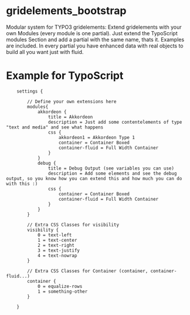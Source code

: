 # gridelements_bootstrap

Modular system for TYPO3 gridelements: Extend gridelements with your own Modules (every module is one partial). Just extend the TypoScript modules Section and add a partial with the same name, thats it. Examples are included. In every partial you have enhanced data with real objects to build all you want just with fluid.

# Example for TypoScript

```
    settings {

        // Define your own extensions here
        modules{
            akkordeon {
                title = Akkordeon
                description = Just add some contentelements of type "text and media" and see what happens
                css {
                    akkordeon1 = Akkordeon Type 1
                    container = Container Boxed
                    container-fluid = Full Width Container
                }
            }
            debug {
                title = Debug Output (see variables you can use)
                description = Add some elements and see the debug output, so you know how you can extend this and how much you can do with this :)
                css {
                    container = Container Boxed
                    container-fluid = Full Width Container
                }
            }
        }

        // Extra CSS Classes for visibility
        visibility {
            0 = text-left
            1 = text-center
            2 = text-right
            3 = text-justify
            4 = text-nowrap
        }

        // Extra CSS Classes for Container (container, container-fluid...)
        container {
            0 = equalize-rows
            1 = something-other
        }

    }
```